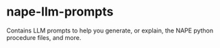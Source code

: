 # nape-llm-prompts
Contains LLM prompts to help you generate, or explain, the NAPE python procedure files, and more.
